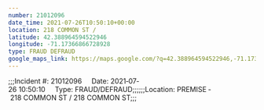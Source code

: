 ```yaml
---
number: 21012096
date_time: 2021-07-26T10:50:10+00:00
location: 218 COMMON ST / 
latitude: 42.388964594522946
longitude: -71.17366866728928
type: FRAUD DEFRAUD
google_maps_link: https://maps.google.com/?q=42.388964594522946,-71.17366866728928
---
```


;;;Incident #: 21012096     Date: 2021‐07‐26 10:50:10     Type: FRAUD/DEFRAUD;;;;;;Location: PREMISE ‐ 218 COMMON ST / 218 COMMON ST;;;
